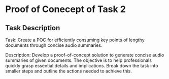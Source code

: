 # Proof of Conecept of Task 2
## Task Description
Task: Create a POC for efficiently consuming key points of lengthy documents through concise audio summaries.

Description: Develop a proof-of-concept solution to generate concise audio summaries of given documents. The objective is to help professionals quickly grasp essential details and implications. Break down the task into smaller steps and outline the actions needed to achieve this.
